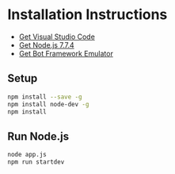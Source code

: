 # Installation Instructions
- [Get Visual Studio Code](https://code.visualstudio.com/Download)
- [Get Node.js 7.7.4](https://nodejs.org/en/download/)
- [Get Bot Framework Emulator](https://emulator.botframework.com/)

## Setup

```bash
npm install --save -g
npm install node-dev -g
npm install
```

## Run Node.js

```bash
node app.js
npm run startdev
```

